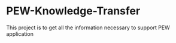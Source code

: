 # PEW-Knowledge-Transfer
This project is to get all the information necessary to support PEW application
